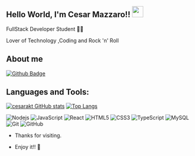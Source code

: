 ## Hello World, I'm Cesar Mazzaro!! <img src=https://github.com/TheDudeThatCode/TheDudeThatCode/blob/master/Assets/Earth.gif width="30">

FullStack Developer Student 👩‍💻

Lover of Technology ,Coding and Rock 'n' Roll

## About me 
[![Github Badge](https://img.shields.io/badge/-Github-000?style=flat-square&logo=Github&logoColor=white&link=https://github.com/cesarakt)](https://github.com/cesarakt)

## Languages and Tools:
[![cesarakt GitHub stats](https://github-readme-stats.vercel.app/api?username=cesarakt)](https://github.com/cesarakt/github-readme-stats)
[![Top Langs](https://github-readme-stats.vercel.app/api/top-langs/?username=cesarakt&layout=compact)](https://github.com/cesarakt/github-readme-stats)


![Nodejs](https://img.shields.io/badge/-Nodejs-black?style=flat-square&logo=Node.js)
![JavaScript](https://img.shields.io/badge/-JavaScript-black?style=flat-square&logo=javascript)
![React](https://img.shields.io/badge/-React-black?style=flat-square&logo=react)
![HTML5](https://img.shields.io/badge/-HTML5-E34F26?style=flat-square&logo=html5&logoColor=white)
![CSS3](https://img.shields.io/badge/-CSS3-1572B6?style=flat-square&logo=css3)
![TypeScript](https://img.shields.io/badge/-TypeScript-007ACC?style=flat-square&logo=typescript&logoColor=white)
![MySQL](https://img.shields.io/badge/-MySQL-black?style=flat-square&logo=mysql)
![Git](https://img.shields.io/badge/-Git-black?style=flat-square&logo=git)
![GitHub](https://img.shields.io/badge/-GitHub-181717?style=flat-square&logo=github)

- Thanks for visiting. 

- Enjoy it!! 🤖
